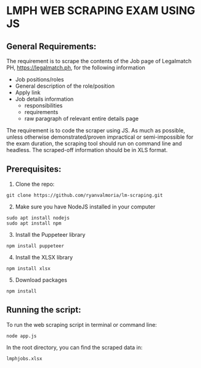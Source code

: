 # LMPH WEB SCRAPING EXAM USING JS

## General Requirements:
The requirement is to scrape the contents of the Job page of Legalmatch PH, https://legalmatch.ph, for the following information
- Job positions/roles
- General description of the role/position
- Apply link
- Job details information
  - responsibilities
  - requirements
  - raw paragraph of relevant entire details page
  
The requirement is to code the scraper using JS. As much as possible, unless otherwise
demonstrated/proven impractical or semi-impossible for the exam duration, the scraping
tool should run on command line and headless.
The scraped-off information should be in XLS format.


## Prerequisites:

1. Clone the repo:
```
git clone https://github.com/ryanvalmoria/lm-scraping.git
```

2. Make sure you have NodeJS installed in your computer
```
sudo apt install nodejs
sudo apt install npm
```

3. Install the Puppeteer library
```
npm install puppeteer
```

4. Install the XLSX library
```
npm install xlsx
```

5. Download packages
```
npm install
```


## Running the script:
To run the web scraping script in terminal or command line:
```
node app.js
```
In the root directory, you can find the scraped data in:
```
lmphjobs.xlsx
```
